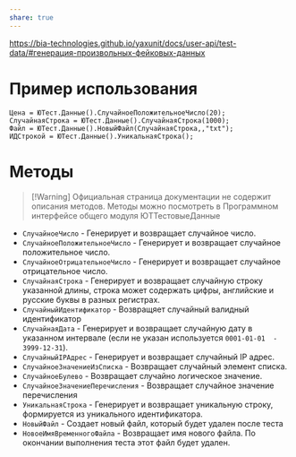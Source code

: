 ```yaml
---
share: true  
---
```

https://bia-technologies.github.io/yaxunit/docs/user-api/test-data/#генерация-произвольных-фейковых-данных
# Пример использования
```bsl
Цена = ЮТест.Данные().СлучайноеПоложительноеЧисло(20);
СлучайнаяСтрока = ЮТест.Данные().СлучайнаяСтрока(1000);
Файл = ЮТест.Данные().НовыйФайл(СлучайнаяСтрока,,"txt");
ИДСтрокой = ЮТест.Данные().УникальнаяСтрока();
```
# Методы
> [!Warning] Официальная страница документации не содержит описания методов. Методы можно посмотреть в Программном интерфейсе общего модуля ЮТТестовыеДанные
- `СлучайноеЧисло` - Генерирует и возвращает случайное число.
- `СлучайноеПоложительноеЧисло` - Генерирует и возвращает случайное положительное число.
- `СлучайноеОтрицательноеЧисло` - Генерирует и возвращает случайное отрицательное число.
- `СлучайнаяСтрока` - Генерирует и возвращает случайную строку указанной длины, строка может содержать цифры, английские и русские буквы в разных регистрах.
- `СлучайныйИдентификатор` - Возвращяет случайный валидный идентификатор
- `СлучайнаяДата` - Генерирует и возвращает случайную дату в указанном интервале (если не указан используется `0001-01-01  - 3999-12-31`).
- `СлучайныйIPАдрес` - Генерирует и возвращает случайный IP адрес.
- `СлучайноеЗначениеИзСписка` - Возвращает случайный элемент списка.
- `СлучайноеБулево` - Возвращает случайно логическое значение.
- `СлучайноеЗначениеПеречисления` - Возвращает случайное значение перечисления
- `УникальнаяСтрока` - Генерирует и возвращает уникальную строку, формируется из уникального идентификатора.
- `НовыйФайл` - Создает новый файл, который будет удален после теста
- `НовоеИмяВременногоФайла` - Возвращает имя нового файла. По окончании выполнения теста этот файл будет удален.